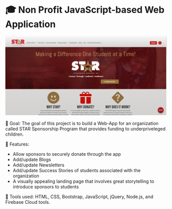 # 🎓 Non Profit JavaScript-based Web Application
![Site](https://raw.githubusercontent.com/jpdsnz/jpdsnz/main/Star.jpg)

🥅 Goal: The goal of this project is to build a Web-App for an organization called STAR Sponsorship Program that provides funding to underpriveleged children. 

📕 Features: 
- Allow sponsors to securely donate through the app
- Add/update Blogs
- Add/update Newsletters
- Add/update Success Stories of students associated with the organization
- A visually appealing landing page that involves great storytelling to introduce sponsors to students

🔧 Tools used: HTML, CSS, Bootstrap, JavaScript, jQuery, Node.js, and Firebase Cloud tools.

